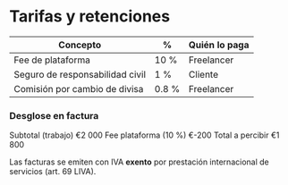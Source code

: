 # Tarifas y retenciones

| Concepto | % | Quién lo paga |
|----------|---|---------------|
| Fee de plataforma | 10 % | Freelancer |
| Seguro de responsabilidad civil | 1 % | Cliente |
| Comisión por cambio de divisa | 0.8 % | Freelancer |

### Desglose en factura
Subtotal (trabajo) €2 000
Fee plataforma (10 %) €-200
Total a percibir €1 800

Las facturas se emiten con IVA **exento** por prestación internacional de servicios (art. 69 LIVA).
